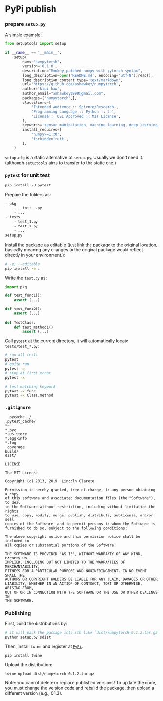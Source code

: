 # PyPi publish



### prepare `setup.py`

A simple example:

```python
from setuptools import setup

if __name__ == '__main__':
    setup(
        name="numpytorch",
        version='0.1.0',
        description="Monkey-patched numpy with pytorch syntax",
        long_description=open('README.md', encoding='utf-8').read(),
        long_description_content_type='text/markdown',
        url='https://github.com/ashawkey/numpytorch',
        author='kiui haw',
        author_email="ashawkey1999@gmail.com",
        packages=['numpytorch',],
        classifiers=[
            'Intended Audience :: Science/Research',
            'Programming Language :: Python :: 3 ',
            'License :: OSI Approved :: MIT License',
        ],
        keywords='tensor manipulation, machine learning, deep learning',
        install_requires=[
            'numpy>=1.20',
            'forbiddenfruit',
        ],
    )
```

`setup.cfg` is a static alternative of `setup.py`. Usually we don't need it. (although `setuptools` aims to transfer to the static one.)





### `pytest` for unit test

```python
pip install -U pytest
```

Prepare the folders as:

```bash
- pkg
	- __init__.py
	- ...
- tests
	- test_1.py
	- test_2.py
	- ...
setup.py
```

Install the package as editable (just link the package to the original location, basically meaning any changes to the original package would reflect directly in your environment.):

```bash
# -e, --editable
pip install -e .
```

Write the `test.py` as:

```python
import pkg

def test_func1():
    assert (...)

def test_func2():
    assert (...)
    
def TestClass:
    def test_method1():
        assert (...)
```

Call `pytest` at the current directory, it will automatically locate `tests/test_*.py`:

```bash
# run all tests
pytest
# quite run
pytest -q
# stop at first error
pytest -x

# test matching keyword
pytest -k func
pytest -k Class.method
```



### `.gitignore`

```
__pycache__/
.pytest_cache/
*~
*.pyc
*.DS_Store
*.egg-info
*.log
.coverage
build/
dist/
```



`LICENSE`

```
The MIT License

Copyright (c) 2013, 2019  Lincoln Clarete

Permission is hereby granted, free of charge, to any person obtaining a copy
of this software and associated documentation files (the "Software"), to deal
in the Software without restriction, including without limitation the rights
to use, copy, modify, merge, publish, distribute, sublicense, and/or sell
copies of the Software, and to permit persons to whom the Software is
furnished to do so, subject to the following conditions:

The above copyright notice and this permission notice shall be included in
all copies or substantial portions of the Software.

THE SOFTWARE IS PROVIDED "AS IS", WITHOUT WARRANTY OF ANY KIND, EXPRESS OR
IMPLIED, INCLUDING BUT NOT LIMITED TO THE WARRANTIES OF MERCHANTABILITY,
FITNESS FOR A PARTICULAR PURPOSE AND NONINFRINGEMENT. IN NO EVENT SHALL THE
AUTHORS OR COPYRIGHT HOLDERS BE LIABLE FOR ANY CLAIM, DAMAGES OR OTHER
LIABILITY, WHETHER IN AN ACTION OF CONTRACT, TORT OR OTHERWISE, ARISING FROM,
OUT OF OR IN CONNECTION WITH THE SOFTWARE OR THE USE OR OTHER DEALINGS IN
THE SOFTWARE.
```





### Publishing

First, build the distributions by:

```bash
# it will pack the package into sth like `dist/numpytorch-0.1.2.tar.gz`
python setup.py sdist
```

Then, install `twine` and register at [`PyPi`](https://pypi.org/).

```bash
pip install twine
```

Upload the distribution:

```bash
twine upload dist/numpytorch-0.1.2.tar.gz
```

Note: you cannot delete or replace published versions! To update the code, you must change the version code and rebuild the package, then upload a different version (e.g., 0.1.3).

